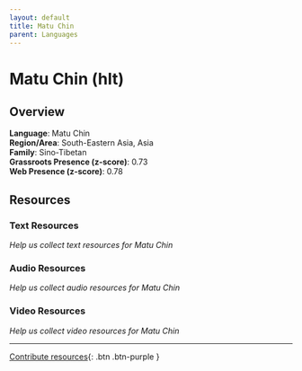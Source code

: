 ```yaml
---
layout: default
title: Matu Chin
parent: Languages
---
```


# Matu Chin (hlt)

## Overview

**Language**: Matu Chin  
**Region/Area**: South-Eastern Asia, Asia  
**Family**: Sino-Tibetan  
**Grassroots Presence (z-score)**: 0.73  
**Web Presence (z-score)**: 0.78  

## Resources

### Text Resources
*Help us collect text resources for Matu Chin*

### Audio Resources
*Help us collect audio resources for Matu Chin*

### Video Resources
*Help us collect video resources for Matu Chin*

---

[Contribute resources](https://forms.office.com/e/1SfLJx3u1r){: .btn .btn-purple }
